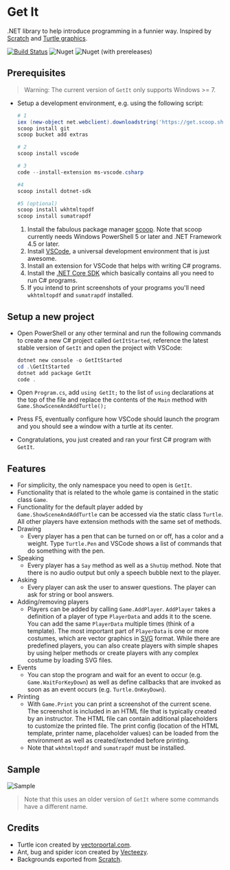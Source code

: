 # Get It

.NET library to help introduce programming in a funnier way. Inspired by [Scratch](https://scratch.mit.edu/) and [Turtle graphics](https://en.wikipedia.org/wiki/Turtle_graphics).

[![Build Status](https://dev.azure.com/eggerhansi/GetIt/_apis/build/status/johannesegger.GetIt?branchName=develop)](https://dev.azure.com/eggerhansi/GetIt/_build/latest?definitionId=1&branchName=develop)
![Nuget](https://img.shields.io/nuget/v/GetIt.svg)
![Nuget (with prereleases)](https://img.shields.io/nuget/vpre/GetIt.svg)

## Prerequisites

> Warning: The current version of `GetIt` only supports Windows >= 7.

* Setup a development environment, e.g. using the following script:

    ```powershell
    # 1
    iex (new-object net.webclient).downloadstring('https://get.scoop.sh')
    scoop install git
    scoop bucket add extras

    # 2
    scoop install vscode

    # 3
    code --install-extension ms-vscode.csharp

    #4
    scoop install dotnet-sdk

    #5 (optional)
    scoop install wkhtmltopdf
    scoop install sumatrapdf
    ```

    1. Install the fabulous package manager [scoop](https://scoop.sh/). Note that scoop currently needs Windows PowerShell 5 or later and .NET Framework 4.5 or later.
    1. Install [VSCode](https://code.visualstudio.com/), a universal development environment that is just awesome.
    1. Install an extension for VSCode that helps with writing C# programs.
    1. Install the [.NET Core SDK](https://www.microsoft.com/net/) which basically contains all you need to run C# programs.
    1. If you intend to print screenshots of your programs you'll need `wkhtmltopdf` and `sumatrapdf` installed.

## Setup a new project

* Open PowerShell or any other terminal and run the following commands to create a new C# project called `GetItStarted`, reference the latest stable version of `GetIt` and open the project with VSCode:

    ```powershell
    dotnet new console -o GetItStarted
    cd .\GetItStarted
    dotnet add package GetIt
    code .
    ```

* Open `Program.cs`, add `using GetIt;` to the list of `using` declarations at the top of the file and replace the contents of the `Main` method with `Game.ShowSceneAndAddTurtle();`
* Press F5, eventually configure how VSCode should launch the program and you should see a window with a turtle at its center.
* Congratulations, you just created and ran your first C# program with `GetIt`.

## Features

* For simplicity, the only namespace you need to open is `GetIt`.
* Functionality that is related to the whole game is contained in the static class `Game`.
* Functionality for the default player added by `Game.ShowSceneAndAddTurtle` can be accessed via the static class `Turtle`. All other players have extension methods with the same set of methods.
* Drawing
  * Every player has a pen that can be turned on or off, has a color and a weight. Type `Turtle.Pen` and VSCode shows a list of commands that do something with the pen.
* Speaking
  * Every player has a `Say` method as well as a `ShutUp` method. Note that there is no audio output but only a speech bubble next to the player.
* Asking
  * Every player can ask the user to answer questions. The player can ask for string or bool answers.
* Adding/removing players
  * Players can be added by calling `Game.AddPlayer`. `AddPlayer` takes a definition of a player of type `PlayerData` and adds it to the scene. You can add the same `PlayerData` multiple times (think of a template). The most important part of `PlayerData` is one or more costumes, which are vector graphics in [SVG](https://www.w3.org/Graphics/SVG/) format. While there are predefined players, you can also create players with simple shapes by using helper methods or create players with any complex costume by loading SVG files.
* Events
  * You can stop the program and wait for an event to occur (e.g. `Game.WaitForKeyDown`) as well as define callbacks that are invoked as soon as an event occurs (e.g. `Turtle.OnKeyDown`).
* Printing
  * With `Game.Print` you can print a screenshot of the current scene. The screenshot is included in an HTML file that is typically created by an instructor. The HTML file can contain additional placeholders to customize the printed file. The print config (location of the HTML template, printer name, placeholder values) can be loaded from the environment as well as created/extended before printing.
  * Note that `wkhtmltopdf` and `sumatrapdf` must be installed.

## Sample

![Sample](docs/sample.gif)

> Note that this uses an older version of `GetIt` where some commands have a different name.

## Credits

* Turtle icon created by [vectorportal.com](https://www.vectorportal.com).
* Ant, bug and spider icon created by [Vecteezy](https://www.vecteezy.com).
* Backgrounds exported from [Scratch](https://scratch.mit.edu).
